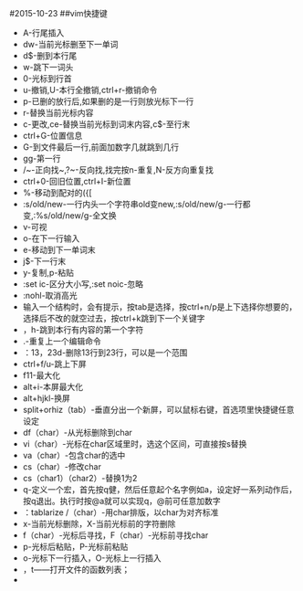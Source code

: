 #2015-10-23
##vim快捷键
- A-行尾插入
- dw-当前光标删至下一单词
- d$-删到本行尾
- w-跳下一词头
- 0-光标到行首
- u-撤销,U-本行全撤销,ctrl+r-撤销命令
- p-已删的放行后,如果删的是一行则放光标下一行
- r-替换当前光标内容
- c-更改,ce-替换当前光标到词末内容,c$-至行末
- ctrl+G-位置信息
- G-到文件最后一行,前面加数字几就跳到几行
- gg-第一行
- /~-正向找~,?~-反向找,找完按n-重复,N-反方向重复找
- ctrl+0-回旧位置,ctrl+I-新位置
- %-移动到配对的({[
- :s/old/new-一行内头一个字符串old变new,:s/old/new/g-一行都变,:%s/old/new/g-全文换
- v-可视
- o-在下一行输入
- e-移动到下一单词末
- j$-下一行末
- y-复制,p-粘贴
- :set ic-区分大小写,:set noic-忽略
- :nohl-取消高光
- 输入一个结构时，会有提示，按tab是选择，按ctrl+n/p是上下选择你想要的，选择后不改的就空过去，按ctrl+k跳到下一个关键字
- ，h-跳到本行有内容的第一个字符
- .-重复上一个编辑命令
- ：13，23d-删除13行到23行，可以是一个范围
- ctrl+f/u-跳上下屏
- f11-最大化
- alt+i-本屏最大化
- alt+hjkl-换屏
- split+orhiz（tab）-垂直分出一个新屏，可以鼠标右键，首选项里快捷键任意设定
- df（char）-从光标删除到char
- vi（char）-光标在char区域里时，选这个区间，可直接按s替换
- va（char）-包含char的选中
- cs（char）-修改char
- cs（char1）（char2）-替换1为2
- q-定义一个宏，首先按q健，然后任意起个名字例如a，设定好一系列动作后，按q退出。执行时按@a就可以实现q，@前可任意加数字
- ：tablarize /（char）-用char排版，以char为对齐标准
- x-当前光标删除，X-当前光标前的字符删除
- f（char）-光标后寻找，F（char）-光标前寻找char
- p-光标后粘贴，P-光标前粘贴
- o-光标下一行插入，O-光标上一行插入
- ，t——打开文件的函数列表；
- 

